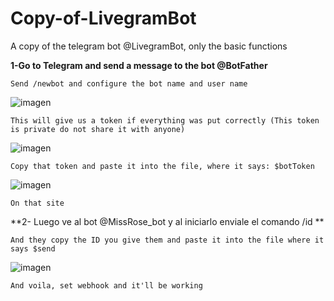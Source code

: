 # Copy-of-LivegramBot
A copy of the telegram bot @LivegramBot, only the basic functions

**1-Go to Telegram and send a message to the bot @BotFather**

	Send /newbot and configure the bot name and user name
![imagen](https://user-images.githubusercontent.com/75285480/129971961-ce0d48a0-07bf-48ee-bbec-c4b498076134.png)

	This will give us a token if everything was put correctly (This token is private do not share it with anyone)
	
![imagen](https://user-images.githubusercontent.com/75285480/129972658-8d3a8498-af12-4487-b4d4-4d7db6996edb.png)

	Copy that token and paste it into the file, where it says: $botToken
	
![imagen](https://user-images.githubusercontent.com/75285480/129973173-90f4eaea-129f-4f4a-a5a1-781839e25813.png)
	
	On that site
**2- Luego ve al bot @MissRose_bot y al iniciarlo enviale el comando /id **

	And they copy the ID you give them and paste it into the file where it says $send
	
![imagen](https://user-images.githubusercontent.com/75285480/129974983-3bfb5133-c784-4b43-b908-1af30d5d7bfa.png)
	
	And voila, set webhook and it'll be working	
